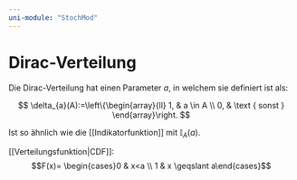 ```yaml
---
uni-module: "StochMod"
---
```


# Dirac-Verteilung

Die Dirac-Verteilung hat einen Parameter $a$, in welchem sie definiert ist als:

$$
\delta_{a}(A):=\left\{\begin{array}{ll}
1, & a \in A \\
0, & \text { sonst }
\end{array}\right.
$$

Ist so ähnlich wie die [[Indikatorfunktion]] mit $\mathbb{I}_A(a)$.

[[Verteilungsfunktion|CDF]]:
$$F(x)= \begin{cases}0 & x<a \\ 1 & x \geqslant a\end{cases}$$
